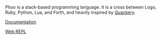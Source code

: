 Phoo is a stack-based programming language. It is a cross between Logo, Ruby, Python, Lua, and Forth, and heavily inspired by [Quackery](https://github.com/GordonCharlton/Quackery).

[Documentation](https://phoo-lang.github.io/docs)

[Web REPL](https://phoo-lang.github.io/)
